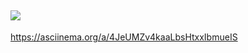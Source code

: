 <a href="https://codeclimate.com/github/codeclimate/codeclimate/maintainability"><img src="https://api.codeclimate.com/v1/badges/a99a88d28ad37a79dbf6/maintainability" /></a>
---
https://asciinema.org/a/4JeUMZv4kaaLbsHtxxIbmueIS
